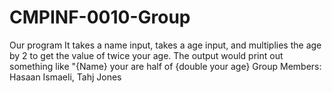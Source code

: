 # CMPINF-0010-Group
 Our program It takes a name input, takes a age input, and multiplies the age by 2 to get the value of twice your age. 
The output would print out something like "{Name} your are half of {double your age}
Group Members: Hasaan Ismaeli, Tahj Jones 
